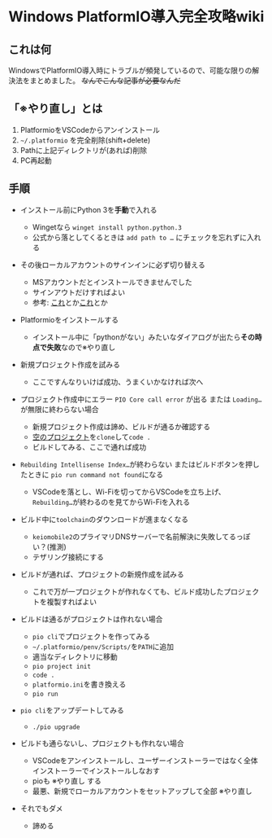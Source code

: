 # Windows PlatformIO導入完全攻略wiki
## これは何
WindowsでPlatformIO導入時にトラブルが頻発しているので、可能な限りの解決法をまとめました。
~~なんでこんな記事が必要なんだ~~

## 「※やり直し」とは
1. PlatformioをVSCodeからアンインストール
1. `~/.platformio` を完全削除(shift+delete)
1. Pathに上記ディレクトリが(あれば)削除
1. PC再起動

## 手順
- インストール前にPython 3を**手動**で入れる
    - Wingetなら `winget install python.python.3`
    - 公式から落としてくるときは `add path to …` にチェックを忘れずに入れる

- その後ローカルアカウントのサインインに必ず切り替える
    - MSアカウントだとインストールできませんでした
    - サインアウトだけすればよい
    - 参考: [これ](https://win11lab.info/win11-local-account-signin/)とか[これ](https://pc-karuma.net/windows10-switch-local-account-from-microsoft-account/)とか

- Platformioをインストールする
    - インストール中に「pythonがない」みたいなダイアログが出たら**その時点で失敗**なので※やり直し

- 新規プロジェクト作成を試みる
    - ここですんなりいけば成功、うまくいかなければ次へ

- プロジェクト作成中にエラー `PIO Core call error` が出る または `Loading…`が無限に終わらない場合
    - 新規プロジェクト作成は諦め、ビルドが通るか確認する
    - [空のプロジェクト](https://github.com/long-paddy-field/test_pio)を`clone`して`code .`
    - ビルドしてみる、ここで通れば成功

- `Rebuilding Intellisense Index…`が終わらない またはビルドボタンを押したときに `pio run command not found`になる
    - VSCodeを落とし、Wi-Fiを切ってからVSCodeを立ち上げ、`Rebuilding…`が終わるのを見てからWi-Fiを入れる

- ビルド中に`toolchain`のダウンロードが進まなくなる
    - `keiomobile2`のプライマリDNSサーバーで名前解決に失敗してるっぽい？(推測)
    - テザリング接続にする

- ビルドが通れば、プロジェクトの新規作成を試みる
    - これで万が一プロジェクトが作れなくても、ビルド成功したプロジェクトを複製すればよい

- ビルドは通るがプロジェクトは作れない場合
    - `pio cli`でプロジェクトを作ってみる
    - `~/.platformio/penv/Scripts/`を`PATH`に追加
    - 適当なディレクトリに移動
    - `pio project init`
    - `code .`
    - `platformio.ini`を書き換える
    - `pio run`

- `pio cli`をアップデートしてみる
    - `./pio upgrade`

- ビルドも通らないし、プロジェクトも作れない場合
    - VSCodeをアンインストールし、ユーザーインストーラーではなく全体インストーラーでインストールしなおす
    - pioも ※やり直し する
    - 最悪、新規でローカルアカウントをセットアップして全部 ※やり直し

- それでもダメ
    - 諦める
